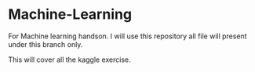 # Machine-Learning
For Machine learning handson. I will use this repository all file will present under this branch only. 

This will cover all the kaggle exercise.
